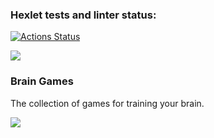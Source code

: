 ### Hexlet tests and linter status:
[![Actions Status](https://github.com/VitalGa/frontend-project-44/workflows/hexlet-check/badge.svg)](https://github.com/VitalGa/frontend-project-44/actions)

<a href="https://codeclimate.com/github/VitalGa/frontend-project-44/maintainability"><img src="https://api.codeclimate.com/v1/badges/4f764247cec2f6b8c3d3/maintainability" /></a>

<h3>Brain Games</h3>

The collection of games for training your brain.

<a href="https://asciinema.org/a/551167" target="_blank"><img src="https://asciinema.org/a/551167.svg" /></a>
